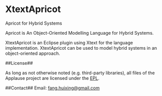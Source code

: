 XtextApricot
============

Apricot for Hybrid Systems

Apricot is An Object-Oriented Modelling Language for Hybrid Systems.

XtextApricot is an Eclipse plugin using Xtext for the language implementation. XtextApricot can be used to model hybrid systems in an object-oriented approach.


##License##


As long as not otherwise noted (e.g. third-party libraries), all files of the Applause project are licensed under the [EPL](http://www.eclipse.org/legal/epl-v10.html).


##Contact##
Email: fang.huixing@gmail.com

